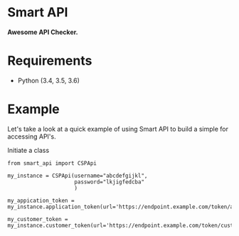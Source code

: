 # Smart API

**Awesome API Checker.**

# Requirements

* Python (3.4, 3.5, 3.6)

# Example

Let's take a look at a quick example of using Smart API to build a simple for accessing API's.

Initiate a class 

    from smart_api import CSPApi
    
    my_instance = CSPApi(username="abcdefgijkl",
                         password="lkjigfedcba"
                         )

    my_appication_token = my_instance.application_token(url='https://endpoint.example.com/token/application')

    my_customer_token = my_instance.customer_token(url='https://endpoint.example.com/token/customer')
